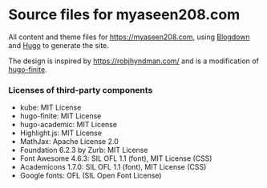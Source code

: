 Source files for myaseen208.com
=================================

All content and theme files for https://myaseen208.com, using [Blogdown](https://github.com/rstudio/blogdown) and [Hugo](http://gohugo.io/) to generate the site. 

The design is inspired by https://robjhyndman.com/ and is a modification of [hugo-finite](https://github.com/lambdafu/hugo-finite). 


### Licenses of third-party components

* kube: MIT License
* hugo-finite: MIT License
* hugo-academic: MIT License
* Highlight.js: MIT License
* MathJax: Apache License 2.0
* Foundation 6.2.3 by Zurb: MIT License
* Font Awesome 4.6.3: SIL OFL 1.1 (font), MIT License (CSS)
* Academicons 1.7.0: SIL OFL 1.1 (font), MIT License (CSS)
* Google fonts: OFL (SIL Open Font License)

